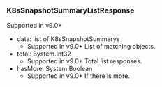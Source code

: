 ### K8sSnapshotSummaryListResponse
Supported in v9.0+

- data: list of K8sSnapshotSummarys
  - Supported in v9.0+
  List of matching objects.
- total: System.Int32
  - Supported in v9.0+
  Total list responses.
- hasMore: System.Boolean
  - Supported in v9.0+
  If there is more.
